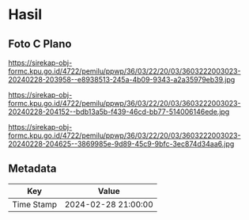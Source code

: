 # Hasil

## Foto C Plano

https://sirekap-obj-formc.kpu.go.id/4722/pemilu/ppwp/36/03/22/20/03/3603222003023-20240228-203958--e8938513-245a-4b09-9343-a2a35979eb39.jpg

https://sirekap-obj-formc.kpu.go.id/4722/pemilu/ppwp/36/03/22/20/03/3603222003023-20240228-204152--bdb13a5b-f439-46cd-bb77-514006146ede.jpg

https://sirekap-obj-formc.kpu.go.id/4722/pemilu/ppwp/36/03/22/20/03/3603222003023-20240228-204625--3869985e-9d89-45c9-9bfc-3ec874d34aa6.jpg


## Metadata

| Key        | Value               |
| ---------- | ------------------- |
| Time Stamp | 2024-02-28 21:00:00 |



